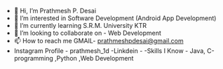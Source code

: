 - 👋 Hi, I’m Prathmesh P. Desai
- 👀 I’m interested in Software Development (Android App Development)
- 🌱 I’m currently learning S.R.M. University KTR
- 💞️ I’m looking to collaborate on - Web Development
- 📫 How to reach me GMAIL- prathmeshpdesai@gmail.com
- Instagram Profile - prathmesh_1d 
-Linkdein - 
-Skills I Know - Java, C-programming ,Python ,Web Development
